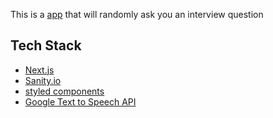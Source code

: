 This is a [app](https://say-my-interview-question.vercel.app/) that will randomly ask you an interview question
## Tech Stack
- [Next.js](https://nextjs.org/)
- [Sanity.io](https://www.sanity.io/)
- [styled components](https://styled-components.com/)
- [Google Text to Speech API](https://cloud.google.com/text-to-speech)
